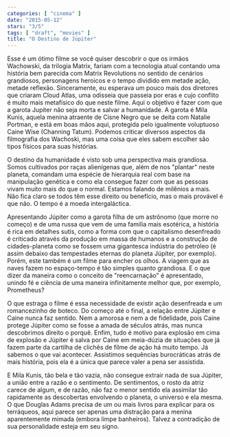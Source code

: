 ```yaml
---
categories: [ "cinema" ]
date: "2015-05-12"
stars: "3/5"
tags: [ "draft", "movies" ]
title: "O Destino de Júpiter"
---
```

Esse é um ótimo filme se você quiser descobrir o que os irmãos
Wachowski, da trilogia Matrix, fariam com a tecnologia atual contando uma
história bem parecida com Matrix Revolutions no sentido de cenários
grandiosos, personagens heroicos e o tempo dividido em metade ação,
metade reflexão. Sinceramente, eu esperava um pouco mais dos diretores
que criaram Cloud Atlas, uma odisseia que passeia por eras e cujo conflito
é muito mais metafísico do que neste filme. Aqui o objetivo é fazer
com que a garota Jupiter não seja morta e salvar a humanidade. A garota
é Mila Kunis, aquela menina atraente de Cisne Negro que se deita com
Natalie Portman, e está em boas mãos aqui, protegida pelo igualmente
voluptuoso Caine Wise (Channing Tatum). Podemos criticar diversos aspectos
da filmografia dos Wachoski, mas uma coisa que eles sabem escolher são
tipos físicos para suas histórias.

O destino da humanidade é visto sob uma perspectiva mais grandiosa. Somos
cultivados por raças alienígenas que, além de nos "plantar"
neste planeta, comandam uma espécie de hierarquia real com base na
manipulação genética e como ela consegue fazer com que as pessoas vivam
muito mais do que o normal. Estamos falando de milênios a mais. Não
fica claro se todos têm esse direito ou benefício, mas o mais provável
é que não. O tempo é a moeda intergaláctica.

Apresentando Júpiter como a garota filha de um astrônomo (que morre
no começo) e de uma russa que vem de uma família mais esotérica, a
história é rica em detalhes sutis, como a forma com que o capitalismo
desenfreado é criticado através da produção em massa de humanos
e a construção de cidades-planeta como se fossem uma gigantesca
indústria do petróleo (é assim debaixo das tempestades eternas do
planeta Júpiter, por exemplo). Porém, este também é um filme para
encher os olhos. A viagem que as naves fazem no espaço-tempo é tão
simples quanto grandiosa. E o que dizer da maneira como o conceito de
"reencarnação" é apresentado, unindo fé e ciência de uma maneira
infinitamente melhor que, por exemplo, Prometheus?

O que estraga o filme é essa necessidade de existir ação desenfreada
e um romancezinho de boteco. Do começo até o final, a relação entre
Júpiter e Caine nunca faz sentido. Nem a amorosa e nem a de fidelidade,
pois Caine protege Júpiter como se fosse a amada de séculos atrás, mas
nunca descobrimos direito o porquê. Enfim, tudo é motivo para explosão
em cima de explosão e Júpiter é salva por Caine em meia-dúzia de
situações que já fazem parte da cartilha de clichês de filme de ação
há muito tempo. Já sabemos o que vai acontecer. Assistimos sequências
burocráticas atrás de mais história, pois ela é a única que parece
valer a pena ser assistida.

E Mila Kunis, tão bela e tão vazia, não consegue extrair nada de
sua Júpiter, a união entre a razão e o sentimento. De sentimentos,
o rosto da atriz carece de algum, e de razão, não faz o menor sentido
ela assimilar tão rapidamente as descobertas envolvendo o planeta, o
universo e ela mesma. O que Douglas Adams precisa de um ou mais livros
para explicar para os terráqueos, aqui parece ser apenas uma distração
para a menina aparentemente mimada (embora limpe banheiros). Talvez a
contradição de sua personalidade esteja em seu signo.
